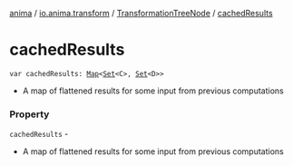 [anima](../../index.md) / [io.anima.transform](../index.md) / [TransformationTreeNode](index.md) / [cachedResults](./cached-results.md)

# cachedResults

`var cachedResults: `[`Map`](https://kotlinlang.org/api/latest/jvm/stdlib/kotlin.collections/-map/index.html)`<`[`Set`](https://kotlinlang.org/api/latest/jvm/stdlib/kotlin.collections/-set/index.html)`<C>, `[`Set`](https://kotlinlang.org/api/latest/jvm/stdlib/kotlin.collections/-set/index.html)`<D>>`
* A map of flattened results for some input from previous computations

### Property

`cachedResults` -
* A map of flattened results for some input from previous computations
